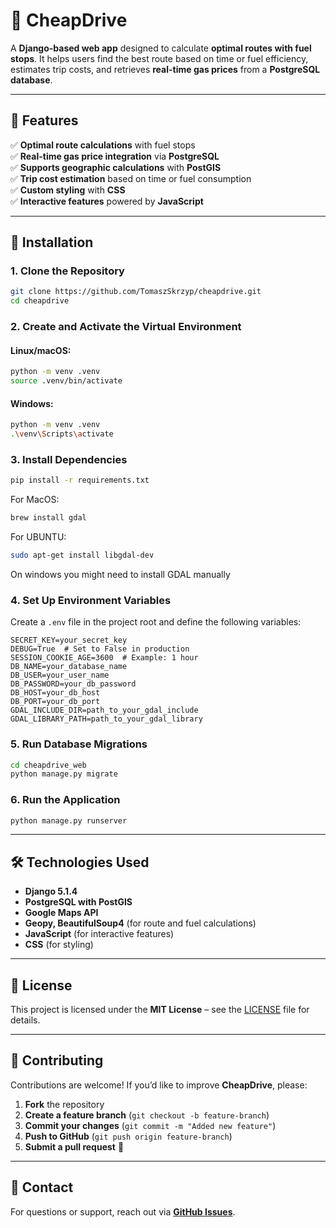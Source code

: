 # 🚗 CheapDrive

A **Django-based web app** designed to calculate **optimal routes with fuel stops**. It helps users find the best route based on time or fuel efficiency, estimates trip costs, and retrieves **real-time gas prices** from a **PostgreSQL database**.

---

## 📌 Features

✅ **Optimal route calculations** with fuel stops  
✅ **Real-time gas price integration** via **PostgreSQL**  
✅ **Supports geographic calculations** with **PostGIS**  
✅ **Trip cost estimation** based on time or fuel consumption  
✅ **Custom styling** with **CSS**  
✅ **Interactive features** powered by **JavaScript**  

---

## 🚀 Installation

### 1. Clone the Repository
```sh
git clone https://github.com/TomaszSkrzyp/cheapdrive.git
cd cheapdrive
```

### 2. Create and Activate the Virtual Environment
#### Linux/macOS:
```sh
python -m venv .venv
source .venv/bin/activate
```
#### Windows:
```sh
python -m venv .venv
.\venv\Scripts\activate
```

### 3. Install Dependencies
```sh
pip install -r requirements.txt
```
For MacOS:
```sh
brew install gdal
```
For UBUNTU:
```sh
sudo apt-get install libgdal-dev
```
On windows you might need to install GDAL manually 



### 4. Set Up Environment Variables
Create a `.env` file in the project root and define the following variables:
```
SECRET_KEY=your_secret_key
DEBUG=True  # Set to False in production
SESSION_COOKIE_AGE=3600  # Example: 1 hour
DB_NAME=your_database_name
DB_USER=your_user_name
DB_PASSWORD=your_db_password
DB_HOST=your_db_host
DB_PORT=your_db_port
GDAL_INCLUDE_DIR=path_to_your_gdal_include
GDAL_LIBRARY_PATH=path_to_your_gdal_library
```

### 5. Run Database Migrations
```sh
cd cheapdrive_web
python manage.py migrate
```

### 6. Run the Application
```sh
python manage.py runserver
```

---

## 🛠 Technologies Used

- **Django 5.1.4**  
- **PostgreSQL with PostGIS**  
- **Google Maps API**  
- **Geopy, BeautifulSoup4** (for route and fuel calculations)  
- **JavaScript** (for interactive features)  
- **CSS** (for styling)  


---

## 📜 License

This project is licensed under the **MIT License** – see the [LICENSE](LICENSE) file for details.

---

## 🔗 Contributing

Contributions are welcome! If you’d like to improve **CheapDrive**, please:

1. **Fork** the repository  
2. **Create a feature branch** (`git checkout -b feature-branch`)  
3. **Commit your changes** (`git commit -m "Added new feature"`)  
4. **Push to GitHub** (`git push origin feature-branch`)  
5. **Submit a pull request** 🚀  

---

## 📧 Contact

For questions or support, reach out via **[GitHub Issues](https://github.com/TomaszSkrzyp/cheapdrive/issues)**.

